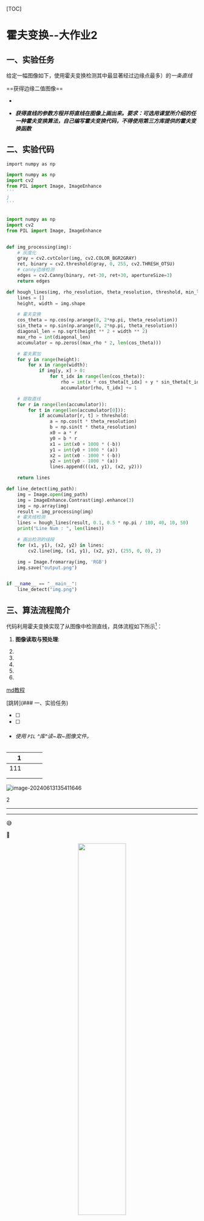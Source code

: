 [TOC]



# **霍夫变换--大作业2**

## **一、实验任务**

给定一幅图像如下，使用霍夫变换检测其中最显著经过边缘点最多）的*一条直线*

==获得边缘二值图像==

- 

- ***获得直线的参数方程并将直线在图像上画出来。要求：可选用课堂所介绍的任一种霍夫变换算法，自己编写霍夫变换代码，不得使用第三方库提供的霍夫变换函数***

## 二、实验代码

`import numpy as np`



```python
import numpy as np
import cv2
from PIL import Image, ImageEnhance
'''
j
'''


```



```
```







```python
import numpy as np
import cv2
from PIL import Image, ImageEnhance


def img_processing(img):
    # 灰度化
    gray = cv2.cvtColor(img, cv2.COLOR_BGR2GRAY)
    ret, binary = cv2.threshold(gray, 0, 255, cv2.THRESH_OTSU)
    # canny边缘检测
    edges = cv2.Canny(binary, ret-30, ret+30, apertureSize=3)
    return edges

def hough_lines(img, rho_resolution, theta_resolution, threshold, min_line_length, max_line_gap):
    lines = []
    height, width = img.shape

    # 霍夫变换
    cos_theta = np.cos(np.arange(0, 2*np.pi, theta_resolution))
    sin_theta = np.sin(np.arange(0, 2*np.pi, theta_resolution))
    diagonal_len = np.sqrt(height ** 2 + width ** 2)
    max_rho = int(diagonal_len)
    accumulator = np.zeros((max_rho * 2, len(cos_theta)))

    # 霍夫累加
    for y in range(height):
        for x in range(width):
            if img[y, x] > 0:
                for t_idx in range(len(cos_theta)):
                    rho = int(x * cos_theta[t_idx] + y * sin_theta[t_idx])
                    accumulator[rho, t_idx] += 1

    # 提取直线
    for r in range(len(accumulator)):
        for t in range(len(accumulator[0])):
            if accumulator[r, t] > threshold:
                a = np.cos(t * theta_resolution)
                b = np.sin(t * theta_resolution)
                x0 = a * r
                y0 = b * r
                x1 = int(x0 + 1000 * (-b))
                y1 = int(y0 + 1000 * (a))
                x2 = int(x0 - 1000 * (-b))
                y2 = int(y0 - 1000 * (a))
                lines.append(((x1, y1), (x2, y2)))

    return lines

def line_detect(img_path):
    img = Image.open(img_path)
    img = ImageEnhance.Contrast(img).enhance(3)
    img = np.array(img)
    result = img_processing(img)
    # 霍夫线检测
    lines = hough_lines(result, 0.1, 0.5 * np.pi / 180, 40, 10, 50)
    print("Line Num : ", len(lines))

    # 画出检测的线段
    for (x1, y1), (x2, y2) in lines:
        cv2.line(img, (x1, y1), (x2, y2), (255, 0, 0), 2)

    img = Image.fromarray(img, 'RGB')
    img.save("output.png")


if __name__ == "__main__":
    line_detect("img.png")

```

## 三、算法流程简介

代码利用霍夫变换实现了从图像中检测直线，具体流程如下所示[^1]：







1. **图像读取与预处理**:
  
1. 
  
1. 
  
1. 
  
1. 
  
1.  

   

[^1]: 这里是脚注即备注wwwwwwwwwwwwww.

   [md教程](https://www.bilibili.com/video/BV1hG411p7fX/?spm_id_from=333.337.search-card.all.click&vd_source=7237aa2b198864a7a984b695fa8f2d9a)

   [跳转](### 一、实验任务)

   - [ ] 
   
   - [ ] 
   
   - ###### 使用 `PIL` ^库^读~取~图像文件。

   |    1 |      |      |      |
   | ---: | :--: | ---: | ---: |
   |  111 |      |      |      |
   |      |      |      |      |
   |      |      |      |      |

   ![image-20240613135411646](C:\Users\MYjr\AppData\Roaming\Typora\typora-user-images\image-20240613135411646.png)

   

   2

   

---

---

   :sweat_smile:

   :clown_face:

   <div align=center><img src="C:\Users\MYjr\AppData\Roaming\Typora\typora-user-images\image-20240613135411646.png" width="50%" height="50%"></div>

   

   - 使用 `ImageEnhance.Contrast` 增强图像的对比度，使得图像的边缘更加明显，这有助于后续的边缘检测。

   > 23岁。
   >
   > > 23
   > >
   > > > 23

- <font face="黑体">我是黑体字</font>
- <font size=12 color=green face="宋体">文字设置</font>
- 
- 
- 
- 
- 
-  $a^n=1$
- 
- 
- ss
- s
- s
- s
- s
  - ss	
    - s
      - s
        - s



1. 
2.  
3.  
4.  
5.  
6.  
7.  
8.  
9.  
10.  
11.  
12.  
13.  
14.  
15.  
16.  
17.  
18.  
19.  
20.  
21.  
22.  
23.  
24.  

1. 图像灰度化

   

   - 利用 `cv2.cvtColor` 函数将图像从BGR颜色空间转换到灰度空间。灰度化是将彩色图像转换为灰阶图像，这是边缘检测的常用预处理步骤。

2. **二值化处理**:
   - 使用 `cv2.threshold` 函数应用大津算法（OTSU）自动进行阈值分割，将灰度图像转换为二值图像。在二值图像中，边缘和非边缘区域将更加明显。

3. **Canny边缘检测**:
   - 使用 `cv2.Canny` 函数进行边缘检测。Canny边缘检测器是一种非常流行的边缘检测算法，能够更好地识别图像中的边缘。

4. **霍夫变换进行直线检测**:
   - 初始化一个累加器矩阵，用于霍夫空间中的投票。
   - 对于图像中的每个白色像素点**（边缘点）**，计算其在不同角度下的ρ值，并在累加器中进行投票。
   - 遍历累加器矩阵，提取超过设定阈值的格点，这些格点对应的ρ和θ值即为检测到的直线的参数。
   - 根据ρ和θ值计算直线的两个端点的坐标，用于后续在原图上绘制直线。

5. **绘制检测到的直线**:
   - 在原始图像上使用 `cv2.line` 函数绘制每条检测到的直线。直线用蓝色标出，线宽为2像素。

## 四、实验结果

![image-20240419003538891](霍夫变换--大作业2.assets/image-20240419003538891.png)

<center>图1. 原图像</center>

![image-20240419003546870](霍夫变换--大作业2.assets/image-20240419003546870.png)

<center>图2. 霍夫变换后的直线检测图</center>

根据图1与图2的对比，明显可看出霍夫变换对于直线检测有较好的效果，四条直线检测后清晰可见，检测到的直线覆盖了图像中的主要结构，说明霍夫变换实现有效，能够准确地从复杂背景中识别出直线结构，此外，通过实验得到了以下结论：

1. **预处理有效性**:
   - 图像的对比度增强、灰度化、二值化处理以及Canny边缘检测都是为了更好地提取图像中的边缘信息，这为霍夫变换提供了清晰的边缘点，增强了直线检测的准确性。
2. **霍夫变换实现**:
   - 代码自行实现了霍夫变换，不依赖第三方库的霍夫变换函数。通过计算每个边缘点在不同角度下的ρ值并进行累加，有效地在霍夫空间中标识出了直线。
   - 霍夫变换的参数选择，如ρ和θ的分辨率、阈值等，对检测结果有显著影响。合理的参数设置帮助在累加器中清晰地识别出直线。
3. **直线提取与绘制**:
   - 从累加器中提取超过阈值的ρ和θ值，并根据这些值计算直线的端点坐标，然后在原图上绘制，实验结果图显示直线清晰，与图像中的边缘吻合。

